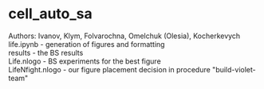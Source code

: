﻿# cell_auto_sa
Authors: Ivanov, Klym, Folvarochna, Omelchuk (Olesia), Kocherkevych \
life.ipynb - generation of figures and formatting \
results - the BS results \
Life.nlogo - BS experiments for the best figure \
LifeNfight.nlogo - our figure placement decision in procedure "build-violet-team" 
